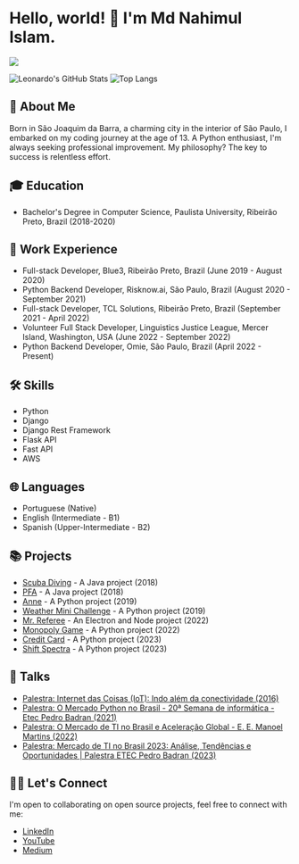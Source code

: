 # Hello, world! 👋 I'm Md Nahimul Islam.

<a href="https://www.linkedin.com/in/leonardomarcao/" target="_blank">
 <img src="https://img.shields.io/badge/linkedin-%230077B5.svg?&style=for-the-badge&logo=linkedin&logoColor=white" />
</a>

![Leonardo's GitHub Stats](https://github-readme-stats-three-puce-ricardo.vercel.app/api?username=leonardomarcao&theme=default&count_private=true) ![Top Langs](https://github-readme-stats.vercel.app/api/top-langs/?username=leonardomarcao&langs_count=8&hide=java,html,vue&layout=compact)

## 🚀 About Me

Born in São Joaquim da Barra, a charming city in the interior of São Paulo, I embarked on my coding journey at the age of 13. A Python enthusiast, I'm always seeking professional improvement. My philosophy? The key to success is relentless effort.

## 🎓 Education

- Bachelor's Degree in Computer Science, Paulista University, Ribeirão Preto, Brazil (2018-2020)

## 💼 Work Experience

- Full-stack Developer, Blue3, Ribeirão Preto, Brazil (June 2019 - August 2020)
- Python Backend Developer, Risknow.ai, São Paulo, Brazil (August 2020 - September 2021)
- Full-stack Developer, TCL Solutions, Ribeirão Preto, Brazil (September 2021 - April 2022)
- Volunteer Full Stack Developer, Linguistics Justice League, Mercer Island, Washington, USA (June 2022 - September 2022)
- Python Backend Developer, Omie, São Paulo, Brazil (April 2022 - Present)

## 🛠 Skills

- Python
- Django
- Django Rest Framework
- Flask API
- Fast API
- AWS

## 🌐 Languages

- Portuguese (Native)
- English (Intermediate - B1)
- Spanish (Upper-Intermediate - B2)

## 📚 Projects

- [Scuba Diving](https://github.com/leonardomarcao/ScubaDiving) - A Java project (2018)
- [PFA](https://github.com/leonardomarcao/PFA) - A Java project (2018)
- [Anne](https://github.com/leonardomarcao/Anne) - A Python project (2019)
- [Weather Mini Challenge](https://github.com/leonardomarcao/weather-mini-challenge) - A Python project (2019)
- [Mr. Referee](https://github.com/leonardomarcao/mr-referee-app) - An Electron and Node project (2022)
- [Monopoly Game](https://github.com/leonardomarcao/monopoly-game) - A Python project (2022)
- [Credit Card](https://github.com/leonardomarcao/credit_card) - A Python project (2023)
- [Shift Spectra](https://github.com/leonardomarcao/shift-spectra) - A Python project (2023)

## 📝 Talks

- [Palestra: Internet das Coisas (IoT): Indo além da conectividade (2016)](https://youtu.be/jg3dMoGVfM4?si=DNqg8R7JjnjqSmj9)
- [Palestra: O Mercado Python no Brasil - 20ª Semana de informática - Etec Pedro Badran (2021)](https://www.youtube.com/watch?v=SrmDK5ExGTw)
- [Palestra: O Mercado de TI no Brasil e Aceleração Global - E. E. Manoel Martins (2022)](https://www.youtube.com/watch?v=suFPWMTZchc)
- [Palestra: Mercado de TI no Brasil 2023: Análise, Tendências e Oportunidades | Palestra ETEC Pedro Badran (2023)](https://youtu.be/59Qif59358c?si=7TwGocaSlJkB09sq)

## 👨‍💻 Let's Connect

I'm open to collaborating on open source projects, feel free to connect with me:

- [LinkedIn](https://www.linkedin.com/in/leonardomarcao/)
- [YouTube](https://www.youtube.com/@leonardomarcaof)
- [Medium](https://medium.com/@leonardo.marcao)
